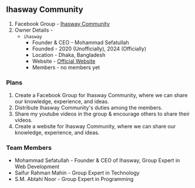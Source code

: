 ## Ihasway Community
1. Facebook Group - [Ihasway Community](https://www.facebook.com/groups/ihasway)
2. Owner Details -
    * `ihasway`
       * Founder & CEO - Mohammad Sefatullah
       * Founded - 2020 (Unofficially), 2024 (Officially)
       * Location - Dhaka, Bangladesh
       * Website - [Official Website](https://ihasway.github.io)
       * Members - no members yet

### Plans
1. Create a Facebook Group for Ihasway Community, where we can share our knowledge, experience, and ideas.
2. Distribute Ihasway Community's duties among the members.
3. Share my youtube videos in the group & encourage others to share their videos.
4. Create a website for Ihasway Community, where we can share our knowledge, experience, and ideas.

### Team Members
* Mohammad Sefatullah - Founder & CEO of Ihasway, Group Expert in Web Development
* Saifur Rahman Mahin - Group Expert in Technology
* S.M. Abtahi Noor - Group Expert in Programming